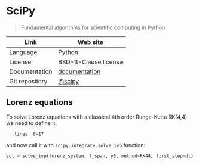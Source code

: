# SciPy

> Fundamental algorithms for scientific computing in Python.

| Link           | [Web site](https://scipy.org/)                                                   |
|----------------|----------------------------------------------------------------------------------|
| Language       | Python                                                                           |
| License        | BSD-3-Clause license                                                             |
| Documentation  | [documentation](https://docs.scipy.org/doc/scipy/tutorial/index.html#user-guide) |
| Git repository | [@scipy](https://github.com/scipy/scipy)                                         |

## Lorenz equations

To solve Lorenz equations with a classical 4th order Runge-Kutta RK(4,4) we need to define it:

```{literalinclude} lorenz.py
  :lines: 6-17
```

and now call it with `scipy.integrate.solve_ivp` function:

```python
sol = solve_ivp(lorenz_system, t_span, y0, method=RK44, first_step=dt)
```
